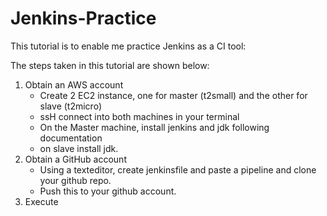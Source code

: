 # Jenkins-Practice
This tutorial is to enable me practice Jenkins as a CI tool: 

The steps taken in this tutorial are shown below:
1. Obtain an AWS account 
    - Create 2 EC2 instance, one for master (t2small) and the other for slave (t2micro)
    - ssH connect into both machines in your terminal
    - On the Master machine, install jenkins and jdk following documentation
    - on slave install jdk.
2. Obtain a GitHub account
    - Using a texteditor, create jenkinsfile and paste a pipeline and clone your github repo.
    - Push this to your github account.
3. Execute 
